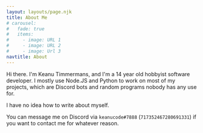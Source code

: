 ```yaml
---
layout: layouts/page.njk
title: About Me
# carousel:
#   fade: true
#   items:
#     - image: URL 1
#     - image: URL 2
#     - image: Url 3
navtitle: About
---
```


Hi there. I'm Keanu Timmermans, and I'm a 14 year old hobbyist software developer. I mostly use Node.JS and Python to work on most of my projects, which are Discord bots and random programs nobody has any use for.

I have no idea how to write about myself.

You can message me on Discord via `keanucode#7888` (`717352467280691331`) if you want to contact me for whatever reason.
